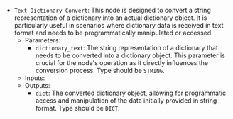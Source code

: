- `Text Dictionary Convert`: This node is designed to convert a string representation of a dictionary into an actual dictionary object. It is particularly useful in scenarios where dictionary data is received in text format and needs to be programmatically manipulated or accessed.
    - Parameters:
        - `dictionary_text`: The string representation of a dictionary that needs to be converted into a dictionary object. This parameter is crucial for the node's operation as it directly influences the conversion process. Type should be `STRING`.
    - Inputs:
    - Outputs:
        - `dict`: The converted dictionary object, allowing for programmatic access and manipulation of the data initially provided in string format. Type should be `DICT`.
